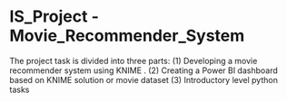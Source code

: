 # IS_Project - Movie_Recommender_System
The project task is divided into three parts: (1) Developing a movie recommender system using KNIME . (2) Creating a Power BI dashboard based on KNIME solution or movie dataset  (3) Introductory level python tasks
